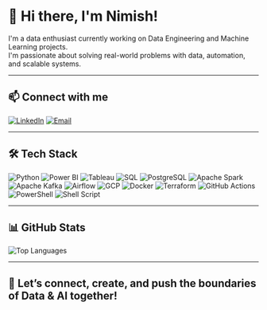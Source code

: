 # 👋 Hi there, I'm Nimish!

I'm a data enthusiast currently working on Data Engineering and Machine Learning projects.  
I'm passionate about solving real-world problems with data, automation, and scalable systems.

---

## 📫 Connect with me
[![LinkedIn](https://img.shields.io/badge/-LinkedIn-blue?logo=linkedin&style=flat)](https://www.linkedin.com/in/nimish-mathur050302/)  [![Email](https://img.shields.io/badge/-Email-informational?logo=gmail&style=flat)](mailto:nimish050302@gmail.com)

---

## 🛠 Tech Stack

![Python](https://img.shields.io/badge/Python-3776AB?style=flat&logo=python&logoColor=white)
![Power BI](https://img.shields.io/badge/Power%20BI-F2C811?style=flat&logo=powerbi&logoColor=black)
![Tableau](https://img.shields.io/badge/Tableau-E97627?style=flat&logo=tableau&logoColor=white)
![SQL](https://img.shields.io/badge/SQL-4479A1?style=flat&logo=mysql&logoColor=white)
![PostgreSQL](https://img.shields.io/badge/PostgreSQL-4169E1?style=flat&logo=postgresql&logoColor=white)
![Apache Spark](https://img.shields.io/badge/Apache%20Spark-E25A1C?style=flat&logo=apachespark&logoColor=white)
![Apache Kafka](https://img.shields.io/badge/Apache%20Kafka-231F20?style=flat&logo=apachekafka&logoColor=white)
![Airflow](https://img.shields.io/badge/Apache%20Airflow-017CEE?style=flat&logo=apacheairflow&logoColor=white)
![GCP](https://img.shields.io/badge/Google%20Cloud-4285F4?style=flat&logo=googlecloud&logoColor=white)
![Docker](https://img.shields.io/badge/Docker-2496ED?style=flat&logo=docker&logoColor=white)
![Terraform](https://img.shields.io/badge/Terraform-623CE4?style=flat&logo=terraform&logoColor=white)
![GitHub Actions](https://img.shields.io/badge/GitHub%20Actions-2088FF?style=flat&logo=githubactions&logoColor=white)
![PowerShell](https://img.shields.io/badge/PowerShell-5391FE?style=flat&logo=powershell&logoColor=white)
![Shell Script](https://img.shields.io/badge/Shell%20Script-4EAA25?style=flat&logo=gnubash&logoColor=white)

---

## 📊 GitHub Stats

![Top Languages](https://github-readme-stats.vercel.app/api/top-langs/?username=nimish0503&layout=compact&theme=dark)

---

## 🚀 Let’s connect, create, and push the boundaries of Data & AI together!

